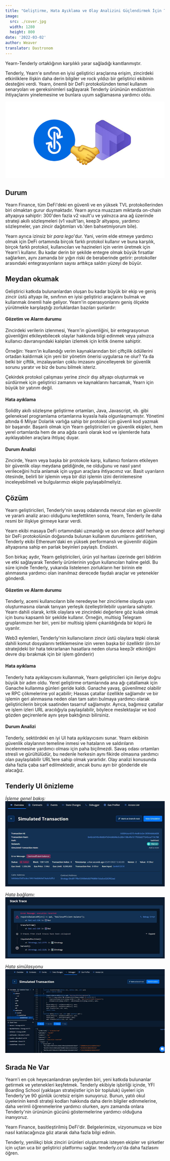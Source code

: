 ```yaml
---
title: "Geliştirme, Hata Ayıklama ve Olay Analizini Güçlendirmek İçin Tenderly ile Yearn Finance Ortaklığı"
image:
  src: ./cover.jpg
  width: 1280
  height: 800
date: '2022-03-02'
author: Weaver
translator: Dastronom
---
```


Yearn-Tenderly ortaklığının karşılıklı yarar sağladığı kanıtlanmıştır.

Tenderly, Yearn'e sınıfının en iyisi geliştirici araçlarına erişim, zincirdeki etkinliklere ilişkin daha derin bilgiler ve rock yıldızı bir geliştirici ekibinin desteğini verdi. Yearn, önemli bir DeFi protokolünden temel kullanım senaryoları ve gereksinimleri sağlayarak Tenderly ürününün endüstrinin ihtiyaçlarını yinelemesine ve bunlara uyum sağlamasına yardımcı oldu.

![](cover.jpg?w=1400&h=670)

## Durum
Yearn Finance, tüm DeFi'deki en güvenli ve en yüksek TVL protokollerinden biri olmaktan gurur duymaktadır. Yearn ayrıca muazzam miktarda on-chain altyapıya sahiptir: 300'den fazla v2 vault'u ve yalnızca ana ağ üzerinde strateji akıllı sözleşmeleri (v1 vault'ları, keep3r altyapısı, yardımcı sözleşmeler, yan zincir dağıtımları vb.'den bahsetmiyorum bile).

Yearn ayrıca izinsiz bir *para lego*'dur. Yani, verim elde etmeye yardımcı olmak için DeFi ortamında birçok farklı protokol kullanır ve buna karşılık, birçok farklı protokol, kullanıcıları ve hazineleri için verim üretmek için Yearn'i kullanır. Bu kadar derin bir şekilde entegre olmak büyük fırsatlar sağlarken, aynı zamanda bir yığın riski de beraberinde getirir: protokoller arasındaki entegrasyonların sayısı arttıkça saldırı yüzeyi de büyür.

## Meydan okumak
Geliştirici katkıda bulunanlardan oluşan bu kadar büyük bir ekip ve geniş zincir üstü altyapı ile, sınıfının en iyisi geliştirici araçlarını bulmak ve kullanmak önemli hale geliyor. Yearn'in operasyonlarını geniş ölçekte yürütmekle karşılaştığı zorluklardan bazıları şunlardır:

#### Gözetim ve Alarm durumu
Zincirdeki verilerin izlenmesi, Yearn'in güvenliğini, bir entegrasyonun güvenliğini etkileyebilecek olaylar hakkında bilgi edinmek veya yalnızca kullanıcı davranışındaki kalıpları izlemek için kritik öneme sahiptir.

Örneğin: Yearn'in kullandığı verim kaynaklarından biri çiftçilik ödüllerini ortadan kaldırmak için yeni bir yönetim önerisi uygularsa ne olur? Ya da belki bir çiftlik, imzalayanları çoklu imzasını güncelleyerek bir güvenlik sorunu yaratır ve biz de bunu bilmek isteriz.

Çekirdek protokol çalışması yerine zincir dışı altyapı oluşturmak ve sürdürmek için geliştirici zamanını ve kaynaklarını harcamak, Yearn için büyük bir yatırım değil.

#### Hata ayıklama
Solidity akıllı sözleşme geliştirme ortamları, Java, Javascript, vb. gibi geleneksel programlama ortamlarına kıyasla hala olgunlaşmamıştır. Yönetimi altında 6 Milyar Dolarlık varlığa sahip bir protokol için güvenli kod yazmak bir başarıdır. Başarılı olmak için Yearn geliştiricileri ve güvenlik ekipleri, hem yerel ortamlarda hem de ana ağda canlı olarak kod ve işlemlerde hata ayıklayabilen araçlara ihtiyaç duyar.

#### Durum Analizi
Zincirde, Yearn veya başka bir protokole karşı, kullanıcı fonlarını etkileyen bir güvenlik olayı meydana geldiğinde, ne olduğunu ve nasıl yanıt verileceğini hızla anlamak için uygun araçlara ihtiyacımız var. Basit uyarıların ötesinde, belirli bir işlemin veya bir dizi işlemin izini derinlemesine inceleyebilmeli ve bulgularımızı ekiple paylaşabilmeliyiz.

## Çözüm
Yearn geliştiricileri, Tenderly'nin savaş odalarında mevcut olan en güvenilir ve yararlı analiz aracı olduğunu keşfettikten sonra, Yearn, Tenderly ile daha resmi bir ilişkiye girmeye karar verdi.

Yearn ekibi masaya DeFi ortamındaki uzmanlığı ve son derece aktif herhangi bir DeFi protokolünün doğasında bulunan kullanım durumlarını getirirken, Tenderly ekibi Ethereum'daki en yüksek performanslı ve güvenilir düğüm altyapısına sahip en parlak beyinleri paylaştı. Endüstri.

Son birkaç aydır, Yearn geliştiricileri, ürün yol haritası üzerinde geri bildirim ve etki sağlayarak Tenderly ürünlerinin yoğun kullanıcıları haline geldi. Bu süre içinde Tenderly, yukarıda listelenen zorlukların her birinin ele alınmasına yardımcı olan inanılmaz derecede faydalı araçlar ve yetenekler gönderdi.

#### Gözetim ve Alarm durumu
Tenderly, acemi kullanıcıların bile neredeyse her zincirleme olayda uyarı oluşturmasına olanak tanıyan yerleşik özelleştirilebilir uyarılara sahiptir. Yearn dahili olarak, kritik olaylara ve zincirdeki değerlere göz kulak olmak için bunu kapsamlı bir şekilde kullanır. Örneğin, multisig Telegram gruplarımızın her biri, yeni bir multisig işlemi çıkarıldığında bir köprü ile uyarılır.

Web3 eylemleri, Tenderly'nin kullanıcıların zincir üstü olaylara tepki olarak dahili komut dosyalarını tetiklemesine izin veren başka bir özelliktir (örn.bir stratejideki bir hata tekrarlanan hasatlara neden olursa keep3r etkinliğini devre dışı bırakmak için bir işlem gönderir)

#### Hata ayıklama
Tenderly hata ayıklayıcısını kullanmak, Yearn geliştiricileri için ileriye doğru büyük bir adım oldu. Yerel geliştirme ortamlarında ana ağı çatallamak için Ganache kullanma günleri geride kaldı. Ganache yavaş, güvenilmez olabilir ve RPC çökmelerine yol açabilir; Hassas çatallar özellikle sağlamdır ve bir işlemin geri alınmasına neden olan tam satırı bulmaya yardımcı olarak geliştiricilerin birçok saatinden tasarruf sağlamıştır. Ayrıca, bağımsız çatallar ve işlem izleri URL aracılığıyla paylaşılabilir, böylece meslektaşlar ve kod gözden geçirenlerle aynı şeye baktığınızı bilirsiniz.

#### Durum Analizi
Tenderly, sektördeki en iyi UI hata ayıklayıcısını sunar. Yearn ekibinin güvenlik olaylarının temeline inmesi ve hataların ve saldırıların incelenmesine yardımcı olması için paha biçilmezdi. Savaş odası ortamları stresli ve gürültülüdür, bu nedenle herkesin aynı fikirde olmasına yardımcı olan paylaşılabilir URL'lere sahip olmak yararlıdır. Olay analizi konusunda daha fazla çaba sarf edilmektedir, ancak bunu ayrı bir gönderide ele alacağız.

## Tenderly UI önizleme

*İşleme genel bakış:*
![](image1.jpg?w=1140&h=609)

*Hata bağlamı:*
![](image2.jpg?w=1131&h=432)

*Hata simülasyonu*
![](image3.jpg?w=1280&h=672)

## Sırada Ne Var
Yearn'i en çok heyecanlandıran şeylerden biri, yeni katkıda bulunanlar getirmek ve yetenekleri keşfetmek. Tenderly ekibiyle işbirliği içinde, YFI Boarding School (yaklaşan stratejistler için bir topluluk) üyeleri için Tenderly'ye 90 günlük ücretsiz erişim sunuyoruz. Bunun, yatılı okul üyelerinin kendi strateji kodları hakkında daha derin bilgiler edinmelerine, daha verimli öğrenmelerine yardımcı olurken, aynı zamanda onlara Tenderly'nin ürününün gücünü göstermelerine yardımcı olduğuna inanıyoruz.

Yearn Finance, basitleştirilmiş DeFi'dir. Belgelerimize, vizyonumuza ve bize nasıl katılacağınıza göz atarak daha fazla bilgi edinin.

Tenderly, yenilikçi blok zinciri ürünleri oluşturmak isteyen ekipler ve şirketler için uçtan uca bir geliştirici platformu sağlar. tenderly.co'da  daha fazlasını öğren.
